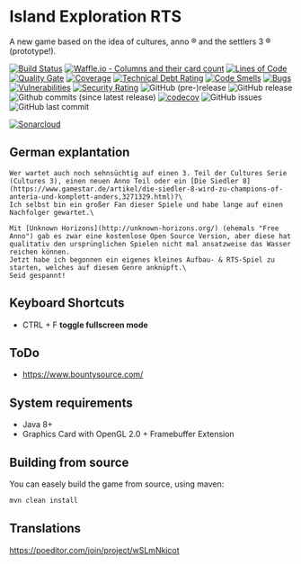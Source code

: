 # Island Exploration RTS

A new game based on the idea of cultures, anno ® and the settlers 3 ® (prototype!).

[![Build Status](https://travis-ci.org/JuKu/island-exploration-rts.svg?branch=master)](https://travis-ci.org/JuKu/island-exploration-rts)
[![Waffle.io - Columns and their card count](https://badge.waffle.io/JuKu/island-exploration-rts.svg?columns=all)](https://waffle.io/JuKu/island-exploration-rts)
[![Lines of Code](https://sonarcloud.io/api/project_badges/measure?project=com.jukusoft%3Aisland-exploration-rts&metric=ncloc)](https://sonarcloud.io/dashboard/index/com.jukusoft%3Aisland-exploration-rts) 
[![Quality Gate](https://sonarcloud.io/api/project_badges/measure?project=com.jukusoft%3Aisland-exploration-rts&metric=alert_status)](https://sonarcloud.io/dashboard/index/com.jukusoft%3Aisland-exploration-rts) 
[![Coverage](https://sonarcloud.io/api/project_badges/measure?project=com.jukusoft%3Aisland-exploration-rts&metric=coverage)](https://sonarcloud.io/dashboard/index/com.jukusoft%3Aisland-exploration-rts) 
[![Technical Debt Rating](https://sonarcloud.io/api/project_badges/measure?project=com.jukusoft%3Aisland-exploration-rts&metric=sqale_index)](https://sonarcloud.io/dashboard/index/com.jukusoft%3Aisland-exploration-rts) 
[![Code Smells](https://sonarcloud.io/api/project_badges/measure?project=com.jukusoft%3Aisland-exploration-rts&metric=code_smells)](https://sonarcloud.io/dashboard/index/com.jukusoft%3Aisland-exploration-rts) 
[![Bugs](https://sonarcloud.io/api/project_badges/measure?project=com.jukusoft%3Aisland-exploration-rts&metric=bugs)](https://sonarcloud.io/dashboard/index/com.jukusoft%3Aisland-exploration-rts) 
[![Vulnerabilities](https://sonarcloud.io/api/project_badges/measure?project=com.jukusoft%3Aisland-exploration-rts&metric=vulnerabilities)](https://sonarcloud.io/dashboard/index/com.jukusoft%3Aisland-exploration-rts) 
[![Security Rating](https://sonarcloud.io/api/project_badges/measure?project=com.jukusoft%3Aisland-exploration-rts&metric=security_rating)](https://sonarcloud.io/dashboard/index/com.jukusoft%3Aisland-exploration-rts) 
![GitHub (pre-)release](https://img.shields.io/github/release/JuKu/island-exploration-rts/all.svg)
![GitHub release](https://img.shields.io/github/release/JuKu/island-exploration-rts.svg)
![Github commits (since latest release)](https://img.shields.io/github/commits-since/JuKu/island-exploration-rts/latest.svg)
[![codecov](https://codecov.io/gh/JuKu/island-exploration-rts/branch/master/graph/badge.svg)](https://codecov.io/gh/JuKu/island-exploration-rts)
![GitHub issues](https://img.shields.io/github/issues/JuKu/island-exploration-rts.svg)
![GitHub last commit](https://img.shields.io/github/last-commit/JuKu/island-exploration-rts.svg)

[![Sonarcloud](https://sonarcloud.io/api/project_badges/quality_gate?project=com.jukusoft%3Aisland-exploration-rts)](https://sonarcloud.io/dashboard/index/com.jukusoft%3Aisland-exploration-rts)

## German explantation

```text
Wer wartet auch noch sehnsüchtig auf einen 3. Teil der Cultures Serie (Cultures 3), einen neuen Anno Teil oder ein [Die Siedler 8](https://www.gamestar.de/artikel/die-siedler-8-wird-zu-champions-of-anteria-und-komplett-anders,3271329.html)?\
Ich selbst bin ein großer Fan dieser Spiele und habe lange auf einen Nachfolger gewartet.\

Mit [Unknown Horizons](http://unknown-horizons.org/) (ehemals "Free Anno") gab es zwar eine kostenlose Open Source Version, aber diese hat qualitativ den ursprünglichen Spielen nicht mal ansatzweise das Wasser reichen können.
Jetzt habe ich begonnen ein eigenes kleines Aufbau- & RTS-Spiel zu starten, welches auf diesem Genre anknüpft.\
Seid gespannt!
```

## Keyboard Shortcuts

  - CTRL + F **toggle fullscreen mode**
  
## ToDo

  - https://www.bountysource.com/
  
## System requirements

  - Java 8+
  - Graphics Card with OpenGL 2.0 + Framebuffer Extension
  
## Building from source

You can easely build the game from source, using maven:

```bash
mvn clean install
```

## Translations

https://poeditor.com/join/project/wSLmNkicot